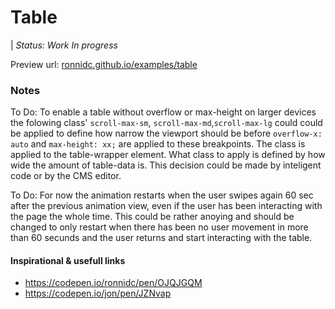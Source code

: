 # Table

| *Status: Work In progress*

Preview url: 
[ronnidc.github.io/examples/table](https://ronnidc.github.io/examples/table)

### Notes

To Do: To enable a table without overflow or max-height on larger devices the folowing class'
`scroll-max-sm`, `scroll-max-md`,`scroll-max-lg` 
could could be applied to define how narrow the viewport should be before `overflow-x: auto` and `max-height: xx;` are applied to these breakpoints.
The class is applied to the table-wrapper element. What class to apply is defined by how wide the amount of table-data is. 
This decision could be made by inteligent code or by the CMS editor. 

To Do: For now the animation restarts when the user swipes again 60 sec after the previous animation view, even if the user has been interacting with the page the whole time. This could be rather anoying and should be changed to only restart when there has been no user movement in more than 60 secunds and the user returns and start interacting with the table.

#### Inspirational & usefull links

- https://codepen.io/ronnidc/pen/OJQJGQM
- https://codepen.io/jon/pen/JZNvap
